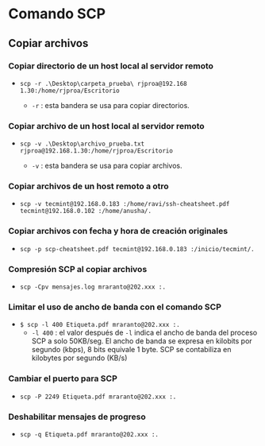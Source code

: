 # Comando SCP
## Copiar archivos

### Copiar directorio de un host local al servidor remoto

- `scp -r .\Desktop\carpeta_prueba\ rjproa@192.168 1.30:/home/rjproa/Escritorio`

  - `-r` : esta bandera se usa para copiar directorios.

### Copiar archivo de un host local al servidor remoto

- `scp -v .\Desktop\archivo_prueba.txt rjproa@192.168.1.30:/home/rjproa/Escritorio`

  - `-v` : esta bandera se usa para copiar archivos.

### Copiar archivos de un host remoto a otro

- `scp -v tecmint@192.168.0.183 :/home/ravi/ssh-cheatsheet.pdf tecmint@192.168.0.102 :/home/anusha/.
`

### Copiar archivos con fecha y hora de creación originales

- `scp -p scp-cheatsheet.pdf tecmint@192.168.0.183 :/inicio/tecmint/.`

### Compresión SCP al copiar archivos

- `scp -Cpv mensajes.log mraranto@202.xxx :.`

### Limitar el uso de ancho de banda con el comando SCP

- `$ scp -l 400 Etiqueta.pdf mraranto@202.xxx :.`
  - `-l 400` :  el valor después de `-l` indica el ancho de banda del proceso SCP a solo 50KB/seg. El ancho de banda se expresa en kilobits por segundo (kbps), 8 bits equivale 1 byte. SCP se contabiliza en kilobytes por segundo (KB/s) 

### Cambiar el puerto para SCP

- `scp -P 2249 Etiqueta.pdf mraranto@202.xxx :.`

### Deshabilitar mensajes de progreso

- `scp -q Etiqueta.pdf mraranto@202.xxx :.`